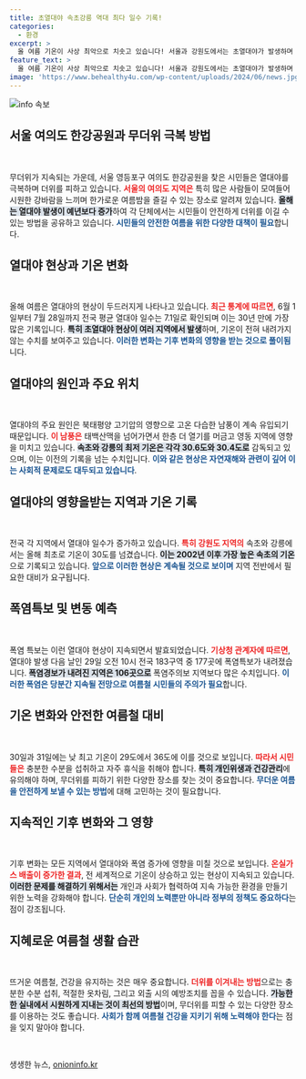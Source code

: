 ```yaml
---
title: 초열대야 속초강릉 역대 최다 일수 기록!
categories:
  - 환경
excerpt: >
  올 여름 기온이 사상 최악으로 치솟고 있습니다! 서울과 강원도에서는 초열대야가 발생하며 최저기온이 30도를 넘기는 등 폭염 경고가 울리고 있습니다. 과연 여름 더위의 끝은 어디일까요? 클릭해 보세요!
feature_text: >
  올 여름 기온이 사상 최악으로 치솟고 있습니다! 서울과 강원도에서는 초열대야가 발생하며 최저기온이 30도를 넘기는 등 폭염 경고가 울리고 있습니다. 과연 여름 더위의 끝은 어디일까요? 클릭해 보세요!
image: 'https://www.behealthy4u.com/wp-content/uploads/2024/06/news.jpg'
---
```


<p><img src="https://www.behealthy4u.com/wp-content/uploads/2024/06/news.jpg" alt="info 속보" /></p>

<h2 data-ke-size="size26">서울 여의도 한강공원과 무더위 극복 방법</h2>

<p data-ke-size="size16">&nbsp;</p> 

<p>무더위가 지속되는 가운데, 서울 영등포구 여의도 한강공원을 찾은 시민들은 열대야를 극복하며 더위를 피하고 있습니다. <b><span style="color: #ee2323;">서울의 여의도 지역은</span></b> 특히 많은 사람들이 모여들어 시원한 강바람을 느끼며 한가로운 여름밤을 즐길 수 있는 장소로 알려져 있습니다. <b><span style="background-color: #21538527;">올해는 열대야 발생이 예년보다 증가</span></b>하여 각 단체에서는 시민들이 안전하게 더위를 이길 수 있는 방법을 공유하고 있습니다. <b><span style="color: #1a5490;">시민들의 안전한 여름을 위한 다양한 대책이 필요</span></b>합니다.</p>

<h2 data-ke-size="size26">열대야 현상과 기온 변화</h2>

<p data-ke-size="size16">&nbsp;</p>

<p>올해 여름은 열대야의 현상이 두드러지게 나타나고 있습니다. <b><span style="color: #ee2323;">최근 통계에 따르면</span></b>, 6월 1일부터 7월 28일까지 전국 평균 열대야 일수는 7.1일로 확인되며 이는 30년 만에 가장 많은 기록입니다. <b><span style="background-color: #21538527;">특히 초열대야 현상이 여러 지역에서 발생</span></b>하며, 기온이 전혀 내려가지 않는 수치를 보여주고 있습니다. <b><span style="color: #1a5490;">이러한 변화는 기후 변화의 영향을 받는 것으로 풀이됨</span></b>니다.</p>

<h2 data-ke-size="size26">열대야의 원인과 주요 위치</h2>

<p data-ke-size="size16">&nbsp;</p>

<p>열대야의 주요 원인은 북태평양 고기압의 영향으로 고온 다습한 남풍이 계속 유입되기 때문입니다. <b><span style="color: #ee2323;">이 남풍은</span></b> 태백산맥을 넘어가면서 한층 더 열기를 머금고 영동 지역에 영향을 미치고 있습니다. <b><span style="background-color: #21538527;">속초와 강릉의 최저 기온은 각각 30.6도와 30.4도로</span></b> 감독되고 있으며, 이는 이전의 기록을 넘는 수치입니다. <b><span style="color: #1a5490;">이와 같은 현상은 자연재해와 관련이 깊어 이는 사회적 문제로도 대두되고 있습니다</span></b>.</p>

<h2 data-ke-size="size26">열대야의 영향을받는 지역과 기온 기록</h2>

<p data-ke-size="size16">&nbsp;</p>

<p>전국 각 지역에서 열대야 일수가 증가하고 있습니다. <b><span style="color: #ee2323;">특히 강원도 지역의</span></b> 속초와 강릉에서는 올해 최초로 기온이 30도를 넘겼습니다. <b><span style="background-color: #21538527;">이는 2002년 이후 가장 높은 속초의 기온</span></b>으로 기록되고 있습니다. <b><span style="color: #1a5490;">앞으로 이러한 현상은 계속될 것으로 보이며</span></b> 지역 전반에서 필요한 대비가 요구됩니다.</p>

<h2 data-ke-size="size26">폭염특보 및 변동 예측</h2>

<p data-ke-size="size16">&nbsp;</p>

<p>폭염 특보는 이런 열대야 현상이 지속되면서 발효되었습니다. <b><span style="color: #ee2323;">기상청 관계자에 따르면</span></b>, 열대야 발생 다음 날인 29일 오전 10시 전국 183구역 중 177곳에 폭염특보가 내려졌습니다. <b><span style="background-color: #21538527;">폭염경보가 내려진 지역은 106곳으로</span></b> 폭염주의보 지역보다 많은 수치입니다. <b><span style="color: #1a5490;">이러한 폭염은 당분간 지속될 전망으로 여름철 시민들의 주의가 필요</span></b>합니다.</p>

<h2 data-ke-size="size26">기온 변화와 안전한 여름철 대비</h2>

<p data-ke-size="size16">&nbsp;</p>

<p>30일과 31일에는 낮 최고 기온이 29도에서 36도에 이를 것으로 보입니다. <b><span style="color: #ee2323;">따라서 시민들은</span></b> 충분한 수분을 섭취하고 자주 휴식을 취해야 합니다. <b><span style="background-color: #21538527;">특히 개인위생과 건강관리</span></b>에 유의해야 하며, 무더위를 피하기 위한 다양한 장소를 찾는 것이 중요합니다. <b><span style="color: #1a5490;">무더운 여름을 안전하게 보낼 수 있는 방법</span></b>에 대해 고민하는 것이 필요합니다.</p>

<h2 data-ke-size="size26">지속적인 기후 변화와 그 영향</h2>

<p data-ke-size="size16">&nbsp;</p>

<p>기후 변화는 모든 지역에서 열대야와 폭염 증가에 영향을 미칠 것으로 보입니다. <b><span style="color: #ee2323;">온실가스 배출이 증가한 결과</span></b>, 전 세계적으로 기온이 상승하고 있는 현상이 지속되고 있습니다. <b><span style="background-color: #21538527;">이러한 문제를 해결하기 위해서는</span></b> 개인과 사회가 협력하여 지속 가능한 환경을 만들기 위한 노력을 강화해야 합니다. <b><span style="color: #1a5490;">단순히 개인의 노력뿐만 아니라 정부의 정책도 중요하다</span></b>는 점이 강조됩니다.</p>

<h2 data-ke-size="size26">지혜로운 여름철 생활 습관</h2>

<p data-ke-size="size16">&nbsp;</p>

<p>뜨거운 여름철, 건강을 유지하는 것은 매우 중요합니다. <b><span style="color: #ee2323;">더위를 이겨내는 방법</span></b>으로는 충분한 수분 섭취, 적절한 옷차림, 그리고 외출 시의 예방조치를 꼽을 수 있습니다. <b><span style="background-color: #21538527;">가능한 한 실내에서 시원하게 지내는 것이 최선의 방법</span></b>이며, 무더위를 피할 수 있는 다양한 장소를 이용하는 것도 좋습니다. <b><span style="color: #1a5490;">사회가 함께 여름철 건강을 지키기 위해 노력해야 한다</span></b>는 점을 잊지 말아야 합니다.</p>

<p data-ke-size="size16">&nbsp;</p>
생생한 뉴스, <a href="https://onioninfo.kr" rel="dofollow">onioninfo.kr</a>


